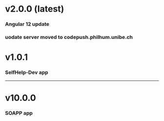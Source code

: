 # v2.0.0 (latest)

### Angular 12 update
### uodate server moved to codepush.philhum.unibe.ch

# v1.0.1

### SelfHelp-Dev app


------------

# v10.0.0

### SOAPP app
